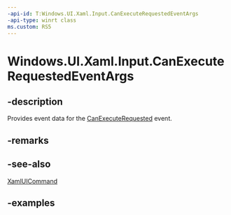```yaml
---
-api-id: T:Windows.UI.Xaml.Input.CanExecuteRequestedEventArgs
-api-type: winrt class
ms.custom: RS5
---
```


<!-- Class syntax.
public class CanExecuteRequestedEventArgs 
-->

# Windows.UI.Xaml.Input.CanExecuteRequestedEventArgs

## -description

Provides event data for the [CanExecuteRequested](xamluicommand_canexecuterequested.md) event.

## -remarks

## -see-also

[XamlUICommand](xamluicommand.md)

## -examples

